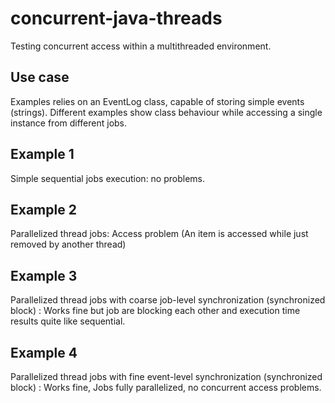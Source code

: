 # concurrent-java-threads
Testing concurrent access within a multithreaded environment.

## Use case

Examples relies on an EventLog class, capable of storing simple events (strings).
Different examples show class behaviour while accessing a single instance from different jobs.

## Example 1

Simple sequential jobs execution:
no problems.

## Example 2

Parallelized thread jobs:
Access problem (An item is accessed while just removed by another thread)

## Example 3

Parallelized thread jobs with coarse job-level synchronization (synchronized block) :
Works fine but job are blocking each other and execution time results quite like sequential.

## Example 4

Parallelized thread jobs with fine event-level synchronization (synchronized block) :
Works fine, Jobs fully parallelized, no concurrent access problems.
